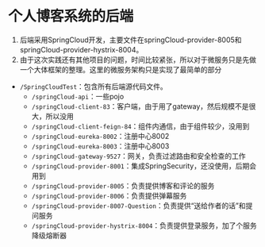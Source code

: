 # 个人博客系统的后端

1. 后端采用SpringCloud开发，主要文件在springCloud-provider-8005和springCloud-provider-hystrix-8004。
2. 由于这次实践还有其他项目的问题，时间比较紧张，所以对于微服务只是先做一个大体框架的整理。这里的微服务架构只是实现了最简单的部分

- `/SpringCloudTest`：包含所有后端源代码文件。
    - `/springCloud-api`：一些pojo
    - `/springCloud-client-83`：客户端，由于用了gateway，然后规模不是很大，所以没用
    - `/springCloud-client-feign-84`：组件内通信，由于组件较少，没用到
    - `/springCloud-eureka-8002`：注册中心8002
    - `/springCloud-eureka-8003`：注册中心8003
    - `/springCloud-gateway-9527`：网关，负责过滤路由和安全检查的工作
    - `/springCloud-provider-8001`：集成SpringSecurity，还没使用，后期会用到
    - `/springCloud-provider-8005`：负责提供博客和评论的服务
    - `/springCloud-provider-8006`：负责提供弹幕服务
    - `/springCloud-provider-8007-Question`：负责提供“送给作者的话”和提问服务
    - `/springCloud-provider-hystrix-8004`：负责提供登录服务，加了个服务降级熔断器